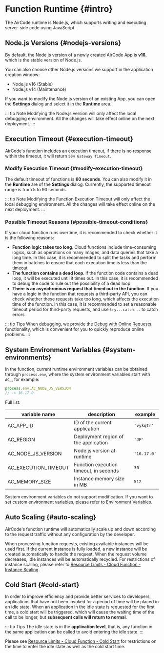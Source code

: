 # Function Runtime {#intro}

The AirCode runtime is Node.js, which supports writing and executing server-side code using JavaScript.

## Node.js Versions {#nodejs-versions}

By default, the Node.js version of a newly created AirCode App is **v16**, which is the stable version of Node.js.

You can also choose other Node.js versions we support in the application creation window:

- Node.js v16 (Stable)
- Node.js v14 (Maintenance)

<ACImage src="/_images/1671605611943.png" mode="light" />
<ACImage src="/_images/1671605636689.png" mode="dark" />

If you want to modify the Node.js version of an existing App, you can open the **Settings** dialog and select it in the **Runtime** area.

<ACImage src="/_images/1671605783862.png" mode="light" />
<ACImage src="/_images/1671605834793.png" mode="dark" />

::: tip Note
Modifying the Node.js version will only affect the local debugging environment. All the changes will take effect online on the next deployment.
:::

## Execution Timeout {#execution-timeout}

AirCode's function includes an execution timeout, if there is no response within the timeout, it will return `504 Gateway Timeout`.

### Modify Execution Timeout {#modify-execution-timeout} 

The default timeout of functions is **60 seconds**. You can also modify it in the **Runtime** are of the **Settings** dialog. Currently, the supported timeout range is from 5 to 90 seconds.

<ACImage src="/_images/1671606050858.png" mode="light" />
<ACImage src="/_images/1671606088640.png" mode="dark" />

::: tip Note
Modifying the Function Execution Timeout will only affect the local debugging environment. All the changes will take effect online on the next deployment.
:::

### Possible Timeout Reasons {#possible-timeout-conditions}

If your cloud function runs overtime, it is recommended to check whether it is the following reasons:

- **Function logic takes too long**. Cloud functions include time-consuming logics, such as operations on many images, and data queries that take a long time. In this case, it is recommended to split the tasks and perform them in batches to ensure that each execution time is less than the timeout
- **The function contains a dead loop**. If the function code contains a dead loop, it will be executed until it times out. In this case, it is recommended to debug the code to rule out the possibility of a dead loop
- **There is an asynchronous request that timed out in the function**. If you have a logic in the function that requests a third-party API, you can check whether these requests take too long, which affects the execution time of the function. In this case, it is recommended to set a reasonable timeout period for third-party requests, and use `try...catch...` to catch errors

::: tip Tips
When debugging, we provide the [Debug with Online Requests](/guide/functions/debug#use-online-requests) functionality, which is convenient for you to quickly reproduce online problems.
:::

## System Environment Variables {#system-environments}

In the function, current runtime environment variables can be obtained through `process.env`, where the system environment variables start with `AC_`, for example:

```js
process.env.AC_NODE_JS_VERSION
// -> 16.17.0
```

Full list:

| variable name | description | example |
| ---- | ---- | ---- |
| AC_APP_ID | ID of the current application | `'vykqtr'` |
| AC_REGION | Deployment region of the application | `'JP'` |
| AC_NODE_JS_VERSION | Node.js version at runtime | `'16.17.0'` |
| AC_EXECUTION_TIMEOUT | Function execution timeout, in seconds | `30` |
| AC_MEMORY_SIZE | Instance memory size in MB | `512` |

System environment variables do not support modification. If you want to set custom environment variables, please refer to [Environment Variables](/guide/functions/env).

## Auto Scaling {#auto-scaling}

AirCode's function runtime will automatically scale up and down according to the request traffic without any configuration by the developer.

When processing function requests, existing available instances will be used first. If the current instance is fully loaded, a new instance will be created automatically to handle the request. When the request volume decreases, idle instances will be automatically recycled. For restrictions of instance scaling, please refer to [Resource Limits - Cloud Function - Instance Scaling](/about/limits#functions-instance-scaling).

## Cold Start {#cold-start}

In order to improve efficiency and provide better services to developers, applications that have not been invoked for a period of time will be placed in an idle state. When an application in the idle state is requested for the first time, a cold start will be triggered, which will cause the waiting time of the call to be longer, but **subsequent calls will return to normal**.

::: tip Tips
The idle state is in the **application level**, that is, any function in the same application can be called to avoid entering the idle state.
:::

Please see [Resource Limits - Cloud Function - Cold Start](/about/limits#functions-cold-start) for restrictions on the time to enter the idle state as well as the cold start time.
